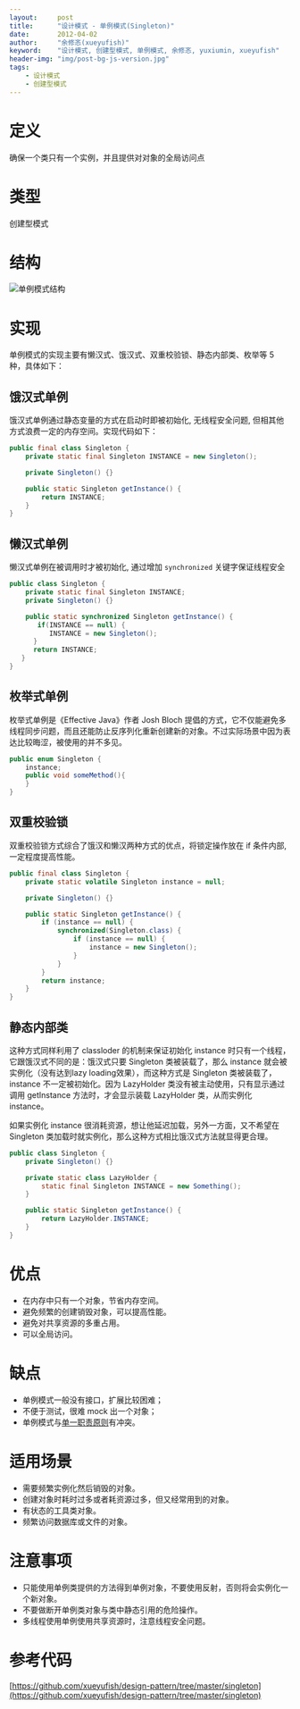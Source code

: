 ```yaml
---
layout:     post
title:      "设计模式 - 单例模式(Singleton)"
date:       2012-04-02
author:     "余修忞(xueyufish)"
keyword:    "设计模式, 创建型模式, 单例模式, 余修忞, yuxiumin, xueyufish"
header-img: "img/post-bg-js-version.jpg"
tags:
    - 设计模式
    - 创建型模式
---
```


# 定义
确保一个类只有一个实例，并且提供对对象的全局访问点

# 类型
创建型模式

# 结构
![单例模式结构](http://img.yuxiumin.com/screenshots/design-patterns/b9f8dd056cceee1cdc014d31580ad071.gif)

# 实现
单例模式的实现主要有懒汉式、饿汉式、双重校验锁、静态内部类、枚举等 5 种，具体如下：

## 饿汉式单例

饿汉式单例通过静态变量的方式在启动时即被初始化, 无线程安全问题, 但相其他方式浪费一定的内存空间。实现代码如下：
```java
public final class Singleton {
    private static final Singleton INSTANCE = new Singleton();

    private Singleton() {}

    public static Singleton getInstance() {
        return INSTANCE;
    }
}
```

## 懒汉式单例

懒汉式单例在被调用时才被初始化, 通过增加 <code>synchronized</code> 关键字保证线程安全

```java
public class Singleton {
    private static final Singleton INSTANCE;
    private Singleton() {}

    public static synchronized Singleton getInstance() {
       if(INSTANCE == null) {
          INSTANCE = new Singleton();
      }
      return INSTANCE;
   }
}
```

## 枚举式单例

枚举式单例是《Effective Java》作者 Josh Bloch 提倡的方式，它不仅能避免多线程同步问题，而且还能防止反序列化重新创建新的对象。不过实际场景中因为表达比较晦涩，被使用的并不多见。

```java
public enum Singleton {
    instance;
    public void someMethod(){
    }
}
```

## 双重校验锁

双重校验锁方式综合了饿汉和懒汉两种方式的优点，将锁定操作放在 if 条件内部, 一定程度提高性能。

```java
public final class Singleton {
    private static volatile Singleton instance = null;

    private Singleton() {}

    public static Singleton getInstance() {
        if (instance == null) {
            synchronized(Singleton.class) {
                if (instance == null) {
                    instance = new Singleton();
                }
            }
        }
        return instance;
    }
}
```

## 静态内部类

这种方式同样利用了 classloder 的机制来保证初始化 instance 时只有一个线程，它跟饿汉式不同的是：饿汉式只要 Singleton 类被装载了，那么 instance 就会被实例化（没有达到lazy loading效果），而这种方式是 Singleton 类被装载了，instance 不一定被初始化。因为 LazyHolder 类没有被主动使用，只有显示通过调用 getInstance 方法时，才会显示装载 LazyHolder 类，从而实例化 instance。

如果实例化 instance 很消耗资源，想让他延迟加载，另外一方面，又不希望在 Singleton 类加载时就实例化，那么这种方式相比饿汉式方法就显得更合理。

```java
public class Singleton {
    private Singleton() {}

    private static class LazyHolder {
        static final Singleton INSTANCE = new Something();
    }

    public static Singleton getInstance() {
        return LazyHolder.INSTANCE;
    }
}
```

# 优点

* 在内存中只有一个对象，节省内存空间。
* 避免频繁的创建销毁对象，可以提高性能。
* 避免对共享资源的多重占用。
* 可以全局访问。

# 缺点

* 单例模式一般没有接口，扩展比较困难；
* 不便于测试，很难 mock 出一个对象；
* 单例模式与[单一职责原则](https://en.wikipedia.org/wiki/Single_responsibility_principle)有冲突。

# 适用场景

* 需要频繁实例化然后销毁的对象。
* 创建对象时耗时过多或者耗资源过多，但又经常用到的对象。
* 有状态的工具类对象。
* 频繁访问数据库或文件的对象。

# 注意事项

* 只能使用单例类提供的方法得到单例对象，不要使用反射，否则将会实例化一个新对象。
* 不要做断开单例类对象与类中静态引用的危险操作。
* 多线程使用单例使用共享资源时，注意线程安全问题。

# 参考代码
[https://github.com/xueyufish/design-pattern/tree/master/singleton](https://github.com/xueyufish/design-pattern/tree/master/singleton)
